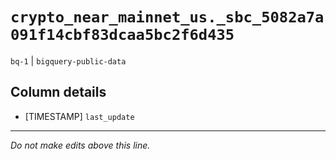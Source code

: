 # `crypto_near_mainnet_us._sbc_5082a7a091f14cbf83dcaa5bc2f6d435`
`bq-1` | `bigquery-public-data`

## Column details
* [TIMESTAMP] `last_update`

-------------------------------------------------------------------------------
*Do not make edits above this line.*
